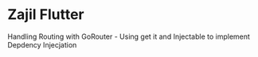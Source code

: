 # Zajil Flutter 

Handling Routing with GoRouter - Using get it and Injectable to implement Depdency Injecjation
